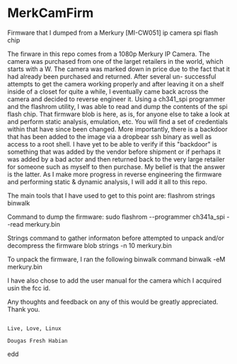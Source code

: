 # MerkCamFirm
Firmware that I dumped from a Merkury [MI-CW051] ip camera spi flash chip

The firware in this repo comes from a 1080p Merkury IP Camera. The camera was purchased from 
one of the larget retailers in the world, which starts with a W. The camera was marked down
in price due to the fact that it had already been purchased and returned. After several un-
successful attempts to get the camera working properly and after leaving it on a shelf inside
of a closet for quite a while, I eventually came back across the camera and decided to reverse
engineer it. Using a ch341_spi programmer and the flashrom utility, I was able to read and dump
the contents of the spi flash chip. That firmware blob is here, as is, for anyone else to take
a look at and perform static analysis, emulation, etc. You will find a set of credentials within
that have since been changed. More importantly, there is a backdoor that has been added to the 
image via a dropbear ssh binary as well as access to a root shell. I have yet to be able to verify
if this "backdoor" is something that was added by the vendor before shipment or if perhaps it was
added by a bad actor and then returned back to the very large retailer for someone such as myself 
to then purchase. My belief is that the answer is the latter. As I make more progress in reverse
engineering the firmware and performing static & dynamic analysis, I will add it all to this repo.

The main tools that I have used to get to this point are: 
  flashrom
  strings
  binwalk

Command to dump the firmware:
  sudo flashrom --programmer ch341a_spi --read merkury.bin

Strings command to gather informaton before attempted to unpack and/or decompress the firmware blob
  strings -n 10 merkury.bin

To unpack the firmware, I ran the following binwalk command
  binwalk -eM merkury.bin

I have also chose to add the user manual for the camera which I acquired usin the fcc id. 

Any thoughts and feedback on any of this would be greatly appreciated. Thank you. 

                                                                                Live, Love, Linux
                                                                                Dougas Fresh Habian

  edd

